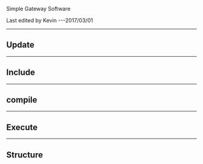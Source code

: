 Simple Gateway Software

Last edited by Kevin ---2017/03/01

-------------------------
**Update**
-------------------------
	
			


-------------------------
**Include**
-------------------------

	

	
-------------------------
**compile**
-------------------------

	

------------------------------ 
**Execute**
------------------------------

	


------------------------------ 
**Structure**
------------------------------

	
